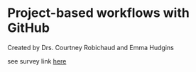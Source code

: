 # Project-based workflows with GitHub
Created by Drs. Courtney Robichaud and Emma Hudgins


see survey link [here](https://docs.google.com/forms/d/1Uo3IGEdG3cXqS483O38ahBAvEDx1RrRZFwTuxQCn_rM/edit?usp=sharing)
